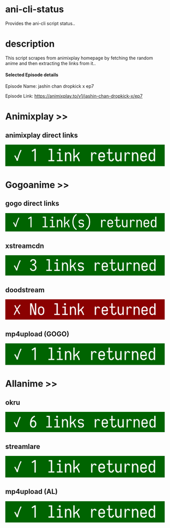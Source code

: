 # ani-cli-status
Provides the ani-cli script status..

# description
This script scrapes from animixplay homepage by fetching the random anime and then extracting the links from it..

#### Selected Episode details

Episode Name: jashin chan dropkick x ep7

Episode Link: https://animixplay.to/v1/jashin-chan-dropkick-x/ep7
 
# Animixplay >>

## animixplay direct links

<img src="./images/animixplay.jpg">

# Gogoanime >>

## gogo direct links

<img src="./images/gogoplay.jpg">

## xstreamcdn

<img src="./images/xstreamcdn.jpg">

## doodstream

<img src="./images/doodstream.jpg">

## mp4upload (GOGO)

<img src="./images/mp4upload.jpg">

# Allanime >>

## okru

<img src="./images/okru.jpg">

## streamlare

<img src="./images/streamlare.jpg">

## mp4upload (AL)

<img src="./images/mp4upload_al.jpg">

